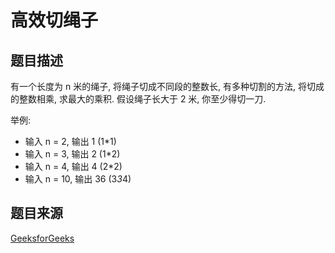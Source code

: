 # 高效切绳子 #

## 题目描述 ##

有一个长度为 n 米的绳子, 将绳子切成不同段的整数长, 有多种切割的方法, 将切成的整数相乘, 求最大的乘积. 假设绳子长大于 2 米, 你至少得切一刀.

举例:

* 输入 n = 2, 输出 1 (1*1)
* 输入 n = 3, 输出 2 (1*2)
* 输入 n = 4, 输出 4 (2*2)
* 输入 n = 10, 输出 36 (3*3*4)

## 题目来源 ##
[GeeksforGeeks](http://www.geeksforgeeks.org/dynamic-programming-set-36-cut-a-rope-to-maximize-product/)
